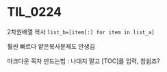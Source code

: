 # TIL_0224

2차원배열 복사
`list_b=[item[:] for item in list_a]`

훨씬 빠르다 얕은복사문제도 안생김

마크다운 목차 만드는법 : 나대지 말고 [TOC]를 입력, 참쉽죠?